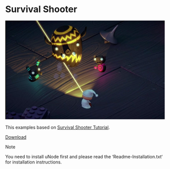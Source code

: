 # Survival Shooter

![](../../images/examples/example_survival-shooter.png)

This examples based on [Survival Shooter Tutorial](https://assetstore.unity.com/packages/essentials/tutorial-projects/survival-shooter-tutorial-40756).

[Download](https://drive.google.com/file/d/1M31fBWQVOiIqfT-4sqoEGU68e0RVF6xX/view?usp=sharing)

> [!NOTE]
> You need to install uNode first and please read the ‘Readme-Installation.txt‘ for installation instructions.